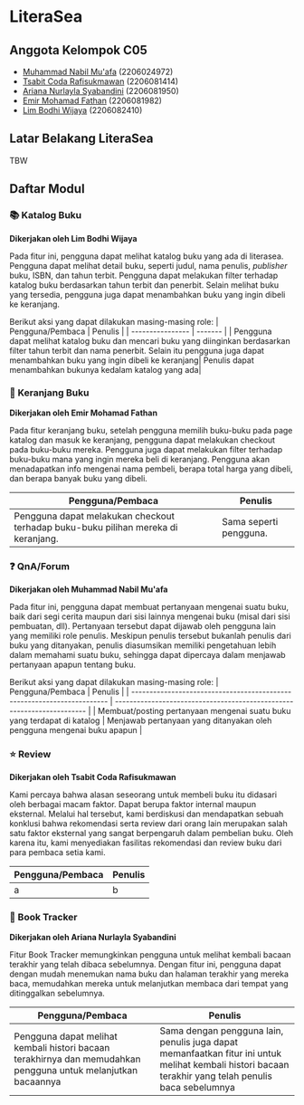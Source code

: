 # LiteraSea

## Anggota Kelompok C05

- [Muhammad Nabil Mu'afa](https://github.com/nabilmuafa) (2206024972)
- [Tsabit Coda Rafisukmawan](https://github.com/codaaa19) (2206081414)
- [Ariana Nurlayla Syabandini](https://github.com/ariananurlayla) (2206081950)
- [Emir Mohamad Fathan](https://github.com/brofathan) (2206081982)
- [Lim Bodhi Wijaya](https://github.com/LimBodhi) (2206082410)

## Latar Belakang LiteraSea

TBW

## Daftar Modul

### 📚 Katalog Buku

**Dikerjakan oleh Lim Bodhi Wijaya**

Pada fitur ini, pengguna dapat melihat katalog buku yang ada di literasea. Pengguna dapat melihat detail buku, seperti judul, nama penulis, *publisher* buku, ISBN, dan tahun terbit. Pengguna dapat melakukan filter terhadap katalog buku berdasarkan tahun terbit dan penerbit. Selain melihat buku yang tersedia, pengguna juga dapat menambahkan buku yang ingin dibeli ke keranjang.

Berikut aksi yang dapat dilakukan masing-masing role:
| Pengguna/Pembaca | Penulis |
| ---------------- | ------- |
| Pengguna dapat melihat katalog buku dan mencari buku yang diinginkan berdasarkan filter tahun terbit dan nama penerbit. Selain itu pengguna juga dapat menambahkan buku yang ingin dibeli ke keranjang| Penulis dapat menambahkan bukunya kedalam katalog yang ada|

### 🛒 Keranjang Buku

**Dikerjakan oleh Emir Mohamad Fathan**

Pada fitur keranjang buku, setelah pengguna memilih buku-buku pada page katalog dan masuk ke keranjang, pengguna dapat melakukan checkout pada buku-buku mereka. Pengguna juga dapat melakukan filter terhadap buku-buku mana yang ingin mereka beli di keranjang. Pengguna akan menadapatkan info mengenai nama pembeli, berapa total harga yang dibeli, dan berapa banyak buku yang dibeli.

| Pengguna/Pembaca | Penulis |
| ---------------- | ------- |
| Pengguna dapat melakukan checkout terhadap buku-buku pilihan mereka di keranjang.                | Sama seperti pengguna.       |

### ❓ QnA/Forum

**Dikerjakan oleh Muhammad Nabil Mu'afa**

Pada fitur ini, pengguna dapat membuat pertanyaan mengenai suatu buku, baik dari segi cerita maupun dari sisi lainnya mengenai buku (misal dari sisi pembuatan, dll). Pertanyaan tersebut dapat dijawab oleh pengguna lain yang memiliki role penulis. Meskipun penulis tersebut bukanlah penulis dari buku yang ditanyakan, penulis diasumsikan memiliki pengetahuan lebih dalam memahami suatu buku, sehingga dapat dipercaya dalam menjawab pertanyaan apapun tentang buku.

Berikut aksi yang dapat dilakukan masing-masing role:
| Pengguna/Pembaca | Penulis |
| ----------------------------------------------------------------------- | ---------------------------------------------------------------------- |
| Membuat/posting pertanyaan mengenai suatu buku yang terdapat di katalog | Menjawab pertanyaan yang ditanyakan oleh pengguna mengenai buku apapun |

### ⭐ Review

**Dikerjakan oleh Tsabit Coda Rafisukmawan**

Kami percaya bahwa alasan seseorang untuk membeli buku itu didasari oleh berbagai macam faktor. Dapat berupa faktor internal maupun eksternal. Melalui hal tersebut, kami berdiskusi dan mendapatkan sebuah konklusi bahwa rekomendasi serta review dari orang lain merupakan salah satu faktor eksternal yang sangat berpengaruh dalam pembelian buku. Oleh karena itu, kami menyediakan fasilitas rekomendasi dan review buku dari para pembaca setia kami.

| Pengguna/Pembaca | Penulis |
| ---------------- | ------- |
| a                | b       |

### 📖 Book Tracker

**Dikerjakan oleh Ariana Nurlayla Syabandini**

Fitur Book Tracker memungkinkan pengguna untuk melihat kembali bacaan terakhir yang telah dibaca sebelumnya. Dengan fitur ini, pengguna dapat dengan mudah menemukan nama buku dan halaman terakhir yang mereka baca, memudahkan mereka untuk melanjutkan membaca dari tempat yang ditinggalkan sebelumnya.

| Pengguna/Pembaca                                                                                              | Penulis                                                                                                                                               |
| ------------------------------------------------------------------------------------------------------------- | ----------------------------------------------------------------------------------------------------------------------------------------------------- |
| Pengguna dapat melihat kembali histori bacaan terakhirnya dan memudahkan pengguna untuk melanjutkan bacaannya | Sama dengan pengguna lain, penulis juga dapat memanfaatkan fitur ini untuk melihat kembali histori bacaan terakhir yang telah penulis baca sebelumnya |
